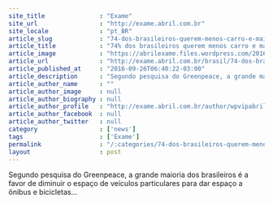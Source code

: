 ```yaml
---
site_title               : "Exame"
site_url                 : "http://exame.abril.com.br"
site_locale              : "pt_BR"
article_slug             : "74-dos-brasileiros-querem-menos-carro-e-mais-onibus-e-bike"
article_title            : "74% dos brasileiros querem menos carro e mais ônibus e bike"
article_image            : "https://abrilexame.files.wordpress.com/2016/09/size_960_16_9_onibus-na-greve24.jpg?quality=70&strip=all&w=960"
article_url              : "http://exame.abril.com.br/brasil/74-dos-brasileiros-querem-menos-carro-e-mais-onibus-e-bike/"
article_published_at     : "2016-09-26T06:40:22-03:00"
article_description      : "Segundo pesquisa do Greenpeace, a grande maioria dos brasileiros é a favor de diminuir o espaço de veículos particulares para dar espaço a ônibus e bicicletas..."
article_author_name      : ""
article_author_image     : null
article_author_biography : null
article_author_profile   : "http://exame.abril.com.br/author/wpvipabril/"
article_author_facebook  : null
article_author_twitter   : null
category                 : ['news']
tags                     : ['Exame']
permalink                : "/:categories/74-dos-brasileiros-querem-menos-carro-e-mais-onibus-e-bike/"
layout                   : post
---
```


Segundo pesquisa do Greenpeace, a grande maioria dos brasileiros é a favor de diminuir o espaço de veículos particulares para dar espaço a ônibus e bicicletas...

